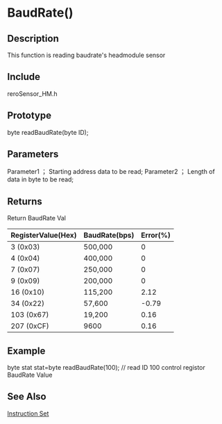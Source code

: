 # BaudRate() #

## Description ##
This function is reading baudrate's headmodule sensor 

## Include ##
reroSensor_HM.h

## Prototype ##
byte readBaudRate(byte ID);

## Parameters ##

Parameter1 ；
Starting address data to be read;
Parameter2 ；
Length of data in byte to be read;

## Returns ##
Return BaudRate Val

|RegisterValue(Hex)|BaudRate(bps)|Error(%)|
|:-----------------|:------------|:-------|
|3   (0x03)|500,000       |0|
|4   (0x04)|400,000       |0|
|7   (0x07)|250,000       |0|
|9   (0x09)|200,000       |0|
|16  (0x10)|115,200       |2.12|
|34  (0x22)|57,600        |-0.79|
|103 (0x67)|19,200        |0.16|
|207 (0xCF)|9600          |0.16|


## Example ##
byte stat
stat=byte readBaudRate(100); // read ID 100 control registor BaudRate Value

## See Also ##

[Instruction Set](https://github.com/zhengkai1996/Cytron-Head-Module/blob/wiki/instruction%20set.md)


